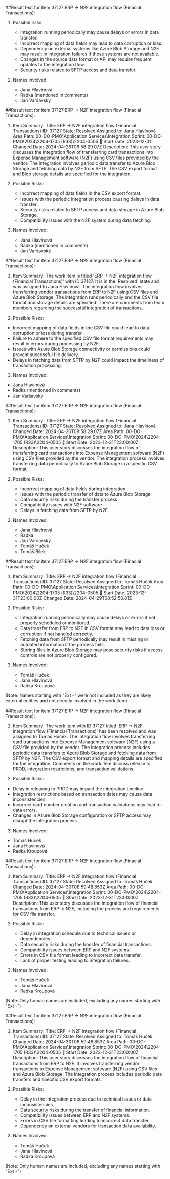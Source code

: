 ##Result text for item 37127:ERP -> N2F integration flow (Finacial Transactions): 
1. Possible risks:
   - Integration running periodically may cause delays or errors in data transfer.
   - Incorrect mapping of data fields may lead to data corruption or loss.
   - Dependency on external systems like Azure Blob Storage and N2F may result in integration failures if those systems are not available.
   - Changes in the source data format or API may require frequent updates to the integration flow.
   - Security risks related to SFTP access and data transfer.

2. Names involved:
   - Jana Hlavínová
   - Radka (mentioned in comments)
   - Jan Varšavský

##Result text for item 37127:ERP -> N2F integration flow (Finacial Transactions): 
1. Item Summary:
   Title: ERP -> N2F integration flow (Financial Transactions)
   ID: 37127
   State: Resolved
   Assigned to: Jana Hlavínová
   Area Path: 00-DO-PMO\Application Services\Integration
   Sprint: 00-DO-PMO\2024\2204-1705 (R33)\2204-0505 🐬
   Start Date: 2023-12-31
   Changed Date: 2024-04-26T08:58:29.07Z
   Description: This user story discusses the integration flow of transferring card transactions into Expense Management software (N2F) using CSV files provided by the vendor. The integration involves periodic data transfer to Azure Blob Storage and fetching data by N2F from SFTP. The CSV export format and Blob storage details are specified for the integration.

2. Possible Risks:
   - Incorrect mapping of data fields in the CSV export format.
   - Issues with the periodic integration process causing delays in data transfer.
   - Security risks related to SFTP access and data storage in Azure Blob Storage.
   - Compatibility issues with the N2F system during data fetching.

3. Names Involved:
   - Jana Hlavínová
   - Radka (mentioned in comments)
   - Jan Varšavský

##Result text for item 37127:ERP -> N2F integration flow (Finacial Transactions): 

1. Item Summary:
The work item is titled 'ERP -> N2F integration flow (Financial Transactions)' with ID 37127. It is in the 'Resolved' state and was assigned to Jana Hlavínová. The integration flow involves transferring vendor transactions from ERP to N2F using CSV files and Azure Blob Storage. The integration runs periodically and the CSV file format and storage details are specified. There are comments from team members regarding the successful integration of transactions.

2. Possible Risks:
- Incorrect mapping of data fields in the CSV file could lead to data corruption or loss during transfer.
- Failure to adhere to the specified CSV file format requirements may result in errors during processing by N2F.
- Issues with Azure Blob Storage connectivity or permissions could prevent successful file delivery.
- Delays in fetching data from SFTP by N2F could impact the timeliness of transaction processing.

3. Names Involved:
- Jana Hlavínová
- Radka (mentioned in comments)
- Jan Varšavský

##Result text for item 37127:ERP -> N2F integration flow (Finacial Transactions): 

1. Item Summary:
   Title: ERP -> N2F integration flow (Financial Transactions)
   ID: 37127
   State: Resolved
   Assigned to: Jana Hlavínová
   Changed Date: 2024-04-26T08:58:29.07Z
   Area Path: 00-DO-PMO\Application Services\Integration
   Sprint: 00-DO-PMO\2024\2204-1705 (R33)\2204-0505 🐬
   Start Date: 2023-12-31T23:00:00Z
   Description: This user story discusses the integration flow of transferring card transactions into Expense Management software (N2F) using CSV files provided by the vendor. The integration process involves transferring data periodically to Azure Blob Storage in a specific CSV format.

2. Possible Risks:
   - Incorrect mapping of data fields during integration
   - Issues with the periodic transfer of data to Azure Blob Storage
   - Data security risks during the transfer process
   - Compatibility issues with N2F software
   - Delays in fetching data from SFTP by N2F

3. Names Involved:
   - Jana Hlavínová
   - Radka
   - Jan Varšavský
   - Tomáš Huček
   - Tomáš Bílek

##Result text for item 37127:ERP -> N2F integration flow (Finacial Transactions): 

1. Item Summary:
   Title: ERP -> N2F integration flow (Financial Transactions)
   ID: 37127
   State: Resolved
   Assigned to: Tomáš Huček
   Area Path: 00-DO-PMO\Application Services\Integration
   Sprint: 00-DO-PMO\2024\2204-1705 (R33)\2204-0505 🐬
   Start Date: 2023-12-31T23:00:00Z
   Changed Date: 2024-04-29T08:52:50.81Z

2. Possible Risks:
   - Integration running periodically may cause delays or errors if not properly scheduled or monitored.
   - Data transfer from ERP to N2F in CSV format may lead to data loss or corruption if not handled correctly.
   - Fetching data from SFTP periodically may result in missing or outdated information if the process fails.
   - Storing files in Azure Blob Storage may pose security risks if access controls are not properly configured.

3. Names Involved:
   - Tomáš Huček
   - Jana Hlavínová
   - Radka Kroupová

(Note: Names starting with "Ext -" were not included as they are likely external entities and not directly involved in the work item)

##Result text for item 37127:ERP -> N2F integration flow (Finacial Transactions): 

1. Item Summary:
The work item with ID 37127 titled 'ERP -> N2F integration flow (Financial Transactions)' has been resolved and was assigned to Tomáš Huček. The integration flow involves transferring card transactions into Expense Management software (N2F) using a CSV file provided by the vendor. The integration process includes periodic data transfers to Azure Blob Storage and fetching data from SFTP by N2F. The CSV export format and mapping details are specified for the integration. Comments on the work item discuss release to PROD, integration restrictions, and transaction validations.

2. Possible Risks:
- Delay in releasing to PROD may impact the integration timeline.
- Integration restrictions based on transaction dates may cause data inconsistencies.
- Incorrect card number creation and transaction validations may lead to data errors.
- Changes in Azure Blob Storage configuration or SFTP access may disrupt the integration process.

3. Names Involved:
- Tomáš Huček
- Jana Hlavínová
- Radka Kroupová

##Result text for item 37127:ERP -> N2F integration flow (Finacial Transactions): 

1. Item Summary:
   Title: ERP -> N2F integration flow (Financial Transactions)
   ID: 37127
   State: Resolved
   Assigned to: Tomáš Huček
   Changed Date: 2024-04-30T08:59:48.853Z
   Area Path: 00-DO-PMO\Application Services\Integration
   Sprint: 00-DO-PMO\2024\2204-1705 (R33)\2204-0505 🐬
   Start Date: 2023-12-31T23:00:00Z
   Description: This user story discusses the integration flow of financial transactions from ERP to N2F, including the process and requirements for CSV file transfer.

2. Possible Risks:
   - Delay in integration schedule due to technical issues or dependencies.
   - Data security risks during the transfer of financial transactions.
   - Compatibility issues between ERP and N2F systems.
   - Errors in CSV file format leading to incorrect data transfer.
   - Lack of proper testing leading to integration failures.

3. Names Involved:
   - Tomáš Huček
   - Jana Hlavínová
   - Radka Kroupová

(Note: Only human names are included, excluding any names starting with "Ext -")

##Result text for item 37127:ERP -> N2F integration flow (Finacial Transactions): 

1. Item Summary:
   Title: ERP -> N2F integration flow (Financial Transactions)
   ID: 37127
   State: Resolved
   Assigned to: Tomáš Huček
   Changed Date: 2024-04-30T08:59:48.853Z
   Area Path: 00-DO-PMO\Application Services\Integration
   Sprint: 00-DO-PMO\2024\2204-1705 (R33)\2204-0505 🐬
   Start Date: 2023-12-31T23:00:00Z
   Description: This user story discusses the integration flow of financial transactions from ERP to N2F. It involves transferring vendor transactions to Expense Management software (N2F) using CSV files and Azure Blob Storage. The integration process includes periodic data transfers and specific CSV export formats.

2. Possible Risks:
   - Delay in the integration process due to technical issues or data inconsistencies.
   - Data security risks during the transfer of financial information.
   - Compatibility issues between ERP and N2F systems.
   - Errors in CSV file formatting leading to incorrect data transfer.
   - Dependency on external vendors for transaction data availability.

3. Names Involved:
   - Tomáš Huček
   - Jana Hlavínová
   - Radka Kroupová

(Note: Only human names are included, excluding any names starting with "Ext -")

